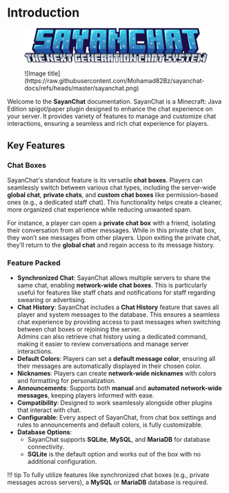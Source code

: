 # Introduction

<figure><img src="/sayanchat.png" alt=""><figcaption></figcaption></figure>

<figure markdown="span">
  ![Image title](https://raw.githubusercontent.com/Mohamad82Bz/sayanchat-docs/refs/heads/master/sayanchat.png)
</figure>

Welcome to the **SayanChat** documentation. SayanChat is a Minecraft: Java Edition spigot/paper plugin designed to enhance the chat experience on your server. It provides variety of features to manage and customize chat interactions, ensuring a seamless and rich chat experience for players.

## Key Features

### Chat Boxes

SayanChat's standout feature is its versatile **chat boxes**. Players can seamlessly switch between various chat types, including the server-wide **global chat**, **private chats**, and **custom chat boxes** like permission-based ones (e.g., a dedicated staff chat). This functionality helps create a cleaner, more organized chat experience while reducing unwanted spam.

For instance, a player can open a **private chat box** with a friend, isolating their conversation from all other messages. While in this private chat box, they won’t see messages from other players. Upon exiting the private chat, they’ll return to the **global chat** and regain access to its message history.

### Feature Packed

* **Synchronized Chat**: SayanChat allows multiple servers to share the same chat, enabling **network-wide chat boxes**. This is particularly useful for features like staff chats and notifications for staff regarding swearing or advertising.
* **Chat History**: SayanChat includes a **Chat History** feature that saves all player and system messages to the database. This ensures a seamless chat experience by providing access to past messages when switching between chat boxes or rejoining the server.\
  Admins can also retrieve chat history using a dedicated command, making it easier to review conversations and manage server interactions.
* **Default Colors**: Players can set a **default message color**, ensuring all their messages are automatically displayed in their chosen color.
* **Nicknames**: Players can create **network-wide nicknames** with colors and formatting for personalization.
* **Announcements**: Supports both **manual** and **automated network-wide messages**, keeping players informed with ease.
* **Compatibility**: Designed to work seamlessly alongside other plugins that interact with chat.
* **Configurable**: Every aspect of SayanChat, from chat box settings and rules to announcements and default colors, is fully customizable.
* **Database Options**:
    * SayanChat supports **SQLite**, **MySQL**, and **MariaDB** for database connectivity.
    * **SQLite** is the default option and works out of the box with no additional configuration.

!!! tip
    To fully utilize features like synchronized chat boxes (e.g., private messages across servers), a **MySQL** or **MariaDB** database is required.
